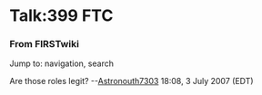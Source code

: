 # Talk:399 FTC

### From FIRSTwiki

Jump to: navigation, search

Are those roles legit? --[Astronouth7303](/index.php/User:Astronouth7303
"User:Astronouth7303" ) 18:08, 3 July 2007 (EDT)

